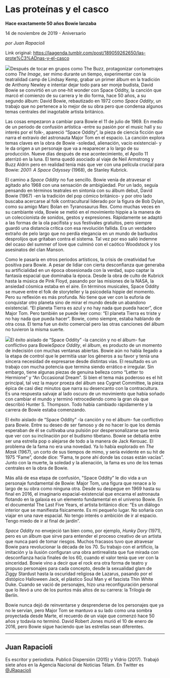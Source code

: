 # Las proteínas y el casco

**Hace exactamente 50 años Bowie lanzaba**

14 de noviembre de 2019 - Aniversario

_por Juan Rapacioli_

Link original: https://laagenda.tumblr.com/post/189059262650/las-prote%C3%ADnas-y-el-casco

![](https://64.media.tumblr.com/6bb5fcccd9cebcee56bdfc5f9c9b4440/831fff332f2be1d4-63/s500x750/311761e66c4e2406069417edd9090932a4aaf294.jpg)Después de tocar en grupos como The Buzz, protagonizar cortometrajes como *The Image*, ser mimo durante un tiempo, experimentar con la teatralidad camp de Lindsay Kemp, grabar un primer álbum en la tradición de Anthony Newley e intentar dejar todo para ser monje budista, David Bowie se convirtió en un one-hit wonder con Space Oddity, la canción que marcó el comienzo de su carrera y le dio forma, hace 50 años, a su segundo álbum: David Bowie, rebautizado en 1972 como *Space Oddity*, un trabajo que no pertenece a lo mejor de su obra pero que condensa algunos temas centrales del inagotable artista británico. 


Las cosas empezaron a cambiar para Bowie el 11 de julio de 1969. En medio de un periodo de confusión artística -entre su pasión por el music hall y su interés por el folk-, apareció “Space Oddity”, la pieza de ciencia ficción que narra el extravío del astronauta Major Tom en el espacio. La canción explora temas claves en la obra de Bowie -soledad, alienación, vacío existencial- y le da origen a un personaje que va a reaparecer a lo largo de su producción. Nueve días después de ese acontecimiento, el Apollo 11 aterrizó en la luna. El tema quedó asociado al viaje de Neil Armstrong y Buzz Aldrin pero en realidad tenía más que ver con una película crucial para Bowie: *2001: A Space Odyssey* (1968), de Stanley Kubrick. 


El camino a *Space Oddity* no fue sencillo. Bowie venía de atravesar el agitado año 1968 con una sensación de ambigüedad. Por un lado, seguía pensando en términos teatrales en sintonía con su álbum debut, David Bowie (1967) -en la tradición del pop cómico británico- y por otro lado buscaba acercarse al folk contracultural liderado por la figura de Bob Dylan, como su amigo Marc Bolan en Tyranosaurus Rex. Como muchas veces en su cambiante vida, Bowie se metió en el movimiento hippie a la manera de un coleccionista de sonidos, gestos y expresiones. Rápidamente se adaptó a las formas de la ola pacifista y sus festivales gratuitos, pero siempre guardó una distancia crítica con esa revolución fallida. Era un verdadero extraño de pelo largo que no perdía elegancia en un mundo de barbudos desprolijos que gritaban contra el sistema. Tal vez por eso salió indemne del ocaso del summer of love que culminó con el caótico Woodstock y los asesinatos del clan Manson. 


Como le pasaría en otros periodos artísticos, la crisis de creatividad fue positiva para Bowie. A pesar de lidiar con cierta desconfianza que generaba su artificialidad en un época obsesionada con la verdad, supo captar la fantasía espacial que dominaba la época. Desde la obra de culto de Kubrick hasta la música de Pink Floyd, pasando por las misiones de la NASA, la ansiedad cósmica estaba en el aire. En términos musicales, Space Oddity se mueve entre el folk de storyteller y la psicodelia hippie del momento. Pero su reflexión es más profunda. No tiene que ver con la euforia de conquistar otro planeta sino de mirar el mundo desde un abandono existencial. “El planeta Tierra es azul y no hay nada que pueda hacer”, dice Major Tom. Pero también se puede leer como: “El planeta Tierra es triste y no hay nada que pueda hacer”. Bowie, como siempre, estaba hablando de otra cosa. El tema fue un éxito comercial pero las otras canciones del álbum no tuvieron la misma suerte. 


![](https://64.media.tumblr.com/cba52342744633aa754e217406e2ef25/831fff332f2be1d4-6d/s500x750/9090ea463408a9dd4d93c5ae4388bc95624f571a.jpg)El éxito aislado de “Space Oddity” -la canción y no el álbum- fue conflictivo para Bowie*Space Oddity*, el álbum, es producto de un momento de indecisión con muchas ventanas abiertas. Bowie aún no había llegado a la etapa de control que le permitía usar los géneros a su favor y tenía una sincera necesidad de expresarse desde distintas vías. El resultado es un trabajo con mucha potencia que termina siendo errático e irregular. Sin embargo, tiene algunas piezas de genuina belleza como “Letter to Hermione” y “An Occasional Dream”. Si bien el tema más poderoso es el hit principal, tal vez la mayor proeza del álbum sea Cygnet Committee, la pieza épica de casi diez minutos que narra su desencanto con la contracultura. Es una respuesta salvaje al lado oscuro de un movimiento que había soñado con cambiar el mundo y terminó retrocediendo como la gran ola que describió Hunter S. Thompson. Todo había cambiado rápidamente y la carrera de Bowie estaba comenzando. 


El éxito aislado de “Space Oddity” -la canción y no el álbum- fue conflictivo para Bowie. Entre su deseo de ser famoso y de no hacer lo que los demás esperaban de él se cultivaba una pulsión por despersonalizarse que tenía que ver con su inclinación por el budismo tibetano. Bowie se debatía entre ser una estrella pop o alejarse de todo a la manera de Jack Kerouac. El problema de la fama no era una novedad. Ya lo había explorado en *The Mask* (1967), un corto de sus tiempos de mimo, y sería evidente en su hit de 1975 “Fame”, donde dice: “Fama, te pone ahí donde las cosas están vacías”. Junto con la muerte, la soledad y la alienación, la fama es uno de los temas centrales en la obra de Bowie. 


Más allá de esa etapa de confusión, "Space Oddity” le dio vida a un personaje fundamental de Bowie: Major Tom, una figura que renace a lo largo de su obra como ninguna otra. Desde su despegue en 1969 hasta su final en 2016, el imaginario espacial-existencial que encarna el astronauta flotando en la galaxia es un elemento fundamental en el universo Bowie. En el documental The Last Five Years, el artista británico dice: “Es un diálogo interior que se manifiesta físicamente. Es mi pequeño lugar. No soñaría con viajar en una nave espacial. No tengo interés o ambición de ir al espacio. Tengo miedo de ir al final de jardín”. 


*Space Oddity* no envejeció tan bien como, por ejemplo, *Hunky Dory* (1971), pero es un álbum que sirve para entender el proceso creativo de un artista que nunca paró de tomar riesgos. Muchos fracasos tuvo que atravesar Bowie para revolucionar la década de los 70. Su trabajo con el artificio, la imitación y la ilusión configuran una obra antirrealista que fue mirada con desconfianza hacia finales de los 60, cuando el valor tenía que ver con la sinceridad. Bowie vino a decir que el rock era otra forma de teatro y propuso personajes para cada concepto, desde la sexualidad glam de Ziggy Stardust hasta la oscuridad religiosa de Lazarus, pasando por el distópico Halloween Jack, el plástico Soul Man y el fascista Thin White Duke. Cuando se vació de personajes, hizo una reconfiguración personal que lo llevó a uno de los puntos más altos de su carrera: la Trilogía de Berlín. 


Bowie nunca dejó de reinventarse y desprenderse de los personajes que ya no le servían, pero Major Tom se mantuvo a su lado como una sombra proyectada desde Marte, el recuerdo de un viaje que comenzó hace 50 años y todavía no terminó. David Robert Jones murió el 10 de enero de 2016, pero Bowie sigue haciendo que las estrellas sean diferentes. 




---

Juan Rapacioli
--------------

 Es escritor y periodista. Publicó Dispersión (2015) y Vidrio (2017). Trabajó siete años en la Agencia Nacional de Noticias Télam. En Twitter es [@JRapacioli](https://twitter.com/JRapacioli)

